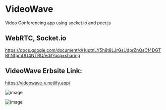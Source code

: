# VideoWave
Video Conferencing app using socket.io and peer.js

## WebRTC, Socket.io
https://docs.google.com/document/d/1uptnLY5h8t8LJrGsUdprZnQsCf4DGTBhNfpmDU4NTBQ/edit?usp=sharing

## VideoWave Erbsite Link:
https://videowave-v.netlify.app/


![image](https://user-images.githubusercontent.com/62549297/181299422-d05c8619-cd83-4eaa-abd1-be3d38d22b35.png)

![image](https://user-images.githubusercontent.com/62549297/181299539-0a92a2af-23cb-4ec5-81a3-7014c6293672.png)
